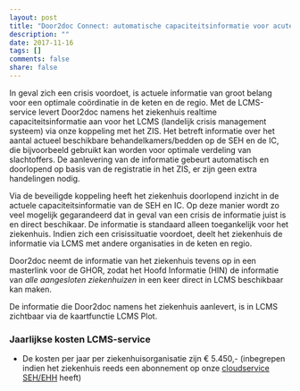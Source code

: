 ```yaml
---
layout: post
title: "Door2doc Connect: automatische capaciteitsinformatie voor acute keten"
description: ""
date: 2017-11-16
tags: []
comments: false
share: false
---
```


In geval zich een crisis voordoet, is actuele informatie van groot belang voor een optimale coördinatie in de keten en de regio. Met de LCMS-service levert Door2doc namens het ziekenhuis realtime capaciteitsinformatie aan voor het LCMS (landelijk crisis management systeem) via onze koppeling met het ZIS. Het betreft informatie over het aantal actueel beschikbare behandelkamers/bedden op de SEH en de IC, die bijvoorbeeld gebruikt kan worden voor optimale verdeling van slachtoffers. De aanlevering van de informatie gebeurt automatisch en doorlopend op basis van de registratie in het ZIS, er zijn geen extra handelingen nodig.

Via de beveiligde koppeling heeft het ziekenhuis doorlopend inzicht in de actuele capaciteitsinformatie van de SEH en IC. Op deze manier wordt zo veel mogelijk gegarandeerd dat in geval van een crisis de informatie juist is en direct beschikaar. De informatie is standaard alleen toegankelijk voor het ziekenhuis. Indien zich een crisissituatie voordoet, deelt het ziekenhuis de informatie via LCMS met andere organisaties in de keten en regio.

Door2doc neemt de informatie van het ziekenhuis tevens op in een masterlink voor de GHOR, zodat het Hoofd Informatie (HIN) de informatie van _alle aangesloten ziekenhuizen_ in een keer direct in LCMS beschikbaar kan maken.

De informatie die Door2doc namens het ziekenhuis aanlevert, is in LCMS zichtbaar via de kaartfunctie LCMS Plot.

### Jaarlijkse kosten LCMS-service
* De kosten per jaar per ziekenhuisorganisatie zijn € 5.450,- (inbegrepen indien het ziekenhuis reeds een abonnement op onze [cloudservice SEH/EHH](http://docs.door2doc.com/2017-07-26/prijsindicatie) heeft)

